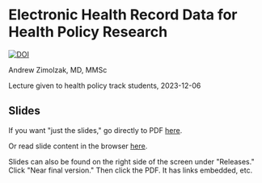 # Electronic Health Record Data for Health Policy Research

[![DOI](https://zenodo.org/badge/DOI/10.5281/zenodo.10262627.svg)](https://doi.org/10.5281/zenodo.10262627)

Andrew Zimolzak, MD, MMSc

Lecture given to health policy track students, 2023-12-06

## Slides

If you want "just the slides," go directly to PDF [here](https://github.com/zimolzak/data-for-health-policy-research/releases/download/v1.0/zimolzak-data-health-policy-2023-12-05.pdf).

Or read slide content in the browser
[here](https://github.com/zimolzak/data-for-health-policy-research/blob/main/zimolzak-data-health-policy-2023-12-05.md).

Slides can also be found on the right side of the screen under "Releases." Click "Near final version." Then click the PDF. It has links embedded, etc.
